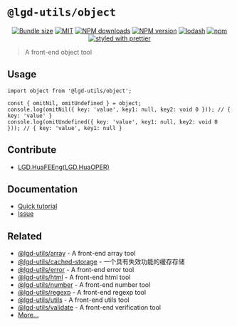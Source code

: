 <!--
 * @Author: shiconghua
 * @Alias: LGD.HuaFEEng
 * @Date: 2021-09-19 22:59:53
 * @LastEditTime: 2021-09-22 17:54:11
 * @LastEditors: shiconghua
 * @Description: file content
 * @FilePath: \lgd-utils\packages\object\README.md
-->
# `@lgd-utils/object`

<div align="center">

[![Bundle size](https://img.shields.io/bundlephobia/minzip/@lgd-utils/object.svg)](https://bundlephobia.com/result?p=@lgd-utils/object)
[![MIT](https://img.shields.io/badge/license-MIT-000000.svg)](https://opensource.org/licenses/MIT/)
[![NPM downloads](https://img.shields.io/npm/dm/@lgd-utils/object.svg?style=flat)](https://npmjs.org/package/@lgd-utils/object)
[![NPM version](https://img.shields.io/npm/v/@lgd-utils/object.svg?style=flat)](https://npmjs.org/package/@lgd-utils/object)
[![lodash](https://img.shields.io/badge/lodash-4-green.svg)](https://github.com/lodash/lodash)
[![npm](https://img.shields.io/npm/dt/@lgd-utils/object)](https://www.npmjs.com/package/@lgd-utils/object)
[![styled with prettier](https://img.shields.io/badge/styled_with-prettier-ff69b4.svg)](https://github.com/prettier/prettier)

</div>

> A front-end object tool

## Usage

```
import object from '@lgd-utils/object';

const { omitNil, omitUndefined } = object;
console.log(omitNil({ key: 'value', key1: null, key2: void 0 })); // { key: 'value' }
console.log(omitUndefined({ key: 'value', key1: null, key2: void 0 })); // { key: 'value', key1: null }
```

## Contribute

- [LGD.HuaFEEng(LGD.HuaOPER)][blog]

## Documentation

- [Quick tutorial](https://github.com/LGDHuaOPER/lgd-utils/tree/main/packages/object#readme)
- [Issue](https://github.com/LGDHuaOPER/lgd-utils/issues)

## Related

- [@lgd-utils/array](https://github.com/LGDHuaOPER/lgd-utils/tree/main/packages/array) - A front-end array tool
- [@lgd-utils/cached-storage](https://github.com/LGDHuaOPER/lgd-utils/tree/main/packages/cached-storage) - 一个具有失效功能的缓存存储
- [@lgd-utils/error](https://github.com/LGDHuaOPER/lgd-utils/tree/main/packages/error) - A front-end error tool
- [@lgd-utils/html](https://github.com/LGDHuaOPER/lgd-utils/tree/main/packages/html) - A front-end html tool
- [@lgd-utils/number](https://github.com/LGDHuaOPER/lgd-utils/tree/main/packages/number) - A front-end number tool
- [@lgd-utils/regexp](https://github.com/LGDHuaOPER/lgd-utils/tree/main/packages/regexp) - A front-end regexp tool
- [@lgd-utils/utils](https://github.com/LGDHuaOPER/lgd-utils/tree/main/packages/utils) - A front-end utils tool
- [@lgd-utils/validate](https://github.com/LGDHuaOPER/lgd-utils/tree/main/packages/validate) - A front-end verification tool
- [More…](https://github.com/LGDHuaOPER/lgd-utils)

[blog]: https://lgdhuaoper.github.io/ '敬昭的博客'
